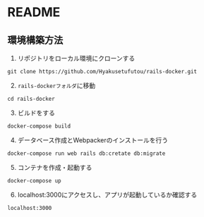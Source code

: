 # README

## 環境構築方法

1. リポジトリをローカル環境にクローンする
```
git clone https://github.com/Hyakusetufutou/rails-docker.git
```

2. `rails-dockerフォルダ`に移動
```
cd rails-docker
```

3. ビルドをする
```
docker-compose build
```

4. データベース作成とWebpackerのインストールを行う
```
docker-compose run web rails db:cretate db:migrate
```

5. コンテナを作成・起動する
```
docker-compose up
```
6. localhost:3000にアクセスし、アプリが起動しているか確認する
```
localhost:3000
```
